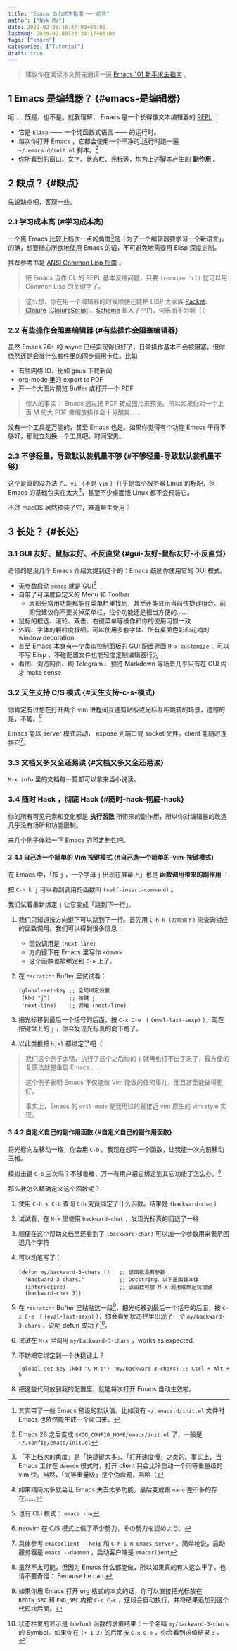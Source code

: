 ```yaml
---
title: "Emacs 自力求生指南 ── 前言"
author: ["Nyk Ma"]
date: 2020-02-08T16:47:00+08:00
lastmod: 2020-02-08T23:34:17+08:00
tags: ["emacs"]
categories: ["Tutorial"]
draft: true
---
```


> 建议你在阅读本文前先通读一遍 [Emacs 101 新手求生指南](https://github.com/emacs-tw/emacs-101-beginner-survival-guide) 。


## <span class="section-num">1</span> Emacs 是编辑器？ {#emacs-是编辑器}

呃……既是，也不是。就我理解， Emacs 是一个长得像文本编辑器的 [REPL](https://zh.wikipedia.org/wiki/REPL) ：

-   它是 `Elisp` —— 一个纯函数式语言 —— 的运行时。
-   每次你打开 Emacs ，它都会使用一个干净的[^fn:1]运行时跑一遍 `~/.emacs.d/init.el` 脚本。[^fn:2]
-   你所看到的窗口、文字、状态栏、光标等，均为上述脚本产生的 **副作用** 。


## <span class="section-num">2</span> 缺点？ {#缺点}

先说缺点吧，客观一些。


### <span class="section-num">2.1</span> 学习成本高 {#学习成本高}

一个黑 Emacs 比较上档次一点的角度[^fn:3]是「为了一个编辑器要学习一个新语言」。的确，想要随心所欲地使用 Emacs 的话，不可避免地需要用 Elisp 深度定制。

推荐参考书是 [ANSI Common Lisp 指南](http://acl.readthedocs.io/en/latest/index.html) 。

> 把 Emacs 当作 CL 的 REPL 基本没啥问题，只要 `(require 'cl)` 就可以用 Common Lisp 的关键字了。

<!--quoteend-->

> 这么想，你在用一个编辑器的时候顺便还能把 LISP 大家族 [Racket](https://racket-lang.org/)、[Clojure](https://clojure.org/) ([ClojureScript](https://clojurescript.org/index))、[Scheme](http://schemers.org/) 都入了个门，何乐而不为啊（（


### <span class="section-num">2.2</span> 有些操作会阻塞编辑器 {#有些操作会阻塞编辑器}

虽然 Emacs 26+ 的 async 已经实现得很好了，日常操作基本不会被阻塞。但你依然还是会被什么套件里的同步调用卡住。比如

-   有些网络 IO，比如 gnus 下载新闻
-   org-mode 里的 export to PDF
-   开一个大图片预览 Buffer 或打开一个 PDF

> 惊人的事实： Emacs 通过把 PDF 转成图片来预览。所以如果你对一个上百 M 的大 PDF 做缩放操作会十分酸爽……

没有一个工具是万能的，甚至 Emacs 也是。如果你觉得有个功能 Emacs 干得不够好，那就立刻换一个工具吧。时间宝贵。


### <span class="section-num">2.3</span> 不够轻量，导致默认装机量不够 {#不够轻量-导致默认装机量不够}

这个是真的没办法了… `vi` （不是 `vim` ）几乎是每个服务器 Linux 的标配，但 Emacs 的基础包实在太大[^fn:4]，甚至不少桌面版 Linux 都不会预装它。

不过 macOS 居然预装了它，难道帮主爱用？


## <span class="section-num">3</span> 长处？ {#长处}


### <span class="section-num">3.1</span> GUI 友好、鼠标友好、不反直觉 {#gui-友好-鼠标友好-不反直觉}

奇怪的是没几个 Emacs 介绍文提到这个的：Emacs 鼓励你使用它的 GUI 模式。

-   无参数启动 `emacs` 就是 GUI[^fn:5]
-   自带了可深度自定义的 Menu 和 Toolbar
    -   大部分常用功能都能在菜单栏里找到，甚至还能显示当前快捷键组合。前期我建议你不要关掉菜单栏，找个功能还是相当方便的……
-   鼠标的框选、滚轮、双击、右键菜单等操作和你的使用习惯一致
-   外观、字体的颗粒度极细。可以使用多套字体、所有桌面色彩和花哨的 window decoration
-   甚至 Emacs 本身有一个类似控制面板的 GUI 配置界面 `M-x customize` ，可以不写 Elisp 、不碰配置文件也能轻度定制编辑器行为
-   看图、浏览网页、刷 Telegram 、预览 Markdown 等场景几乎只有在 GUI 内才 make sense


### <span class="section-num">3.2</span> 天生支持 C/S 模式 {#天生支持-c-s-模式}

你肯定有过想在打开两个 vim 进程间互通剪贴板或光标互相跳转的场景，遗憾的是，不能。[^fn:6]

Emacs 能以 server 模式启动， expose 到端口或 socket 文件。client 能随时连接它[^fn:7]。


### <span class="section-num">3.3</span> 文档又多又全还易读 {#文档又多又全还易读}

`M-x info` 里的文档每一篇都可以拿来当小说读。


### <span class="section-num">3.4</span> 随时 Hack ，彻底 Hack {#随时-hack-彻底-hack}

你的所有可见元素和变化都是 **执行函数** 所带来的副作用，所以你对编辑器的改造几乎没有场所和功能限制。

来几个例子体验一下 Emacs 的可定制性吧。


#### <span class="section-num">3.4.1</span> 自己造一个简单的 Vim 按键模式 {#自己造一个简单的-vim-按键模式}

在 Emacs 中，「按 `j` ，一个字母 `j` 出现在屏幕上」也是 **函数调用带来的副作用** ！

按 `C-h k j` 可以看到调用的函数叫 `(self-insert-command)` 。

我们试着重新绑定 `j` 让它变成「跳到下一行」。

1.  我们只知道按方向键下可以跳到下一行。首先用 `C-h k (方向键下)` 来查询对应的函数调用。我们可以得到很多信息：
    -   函数调用是 `(next-line)`
    -   方向键下在 Emacs 里写作 `<down>`
    -   这个函数也被绑定到 `C-n` 上了。
2.  在 `*scratch*` Buffer 里试试看：

    ```elisp
    (global-set-key ;; 全局绑定设置
     (kbd "j")      ;; 按键 j
     'next-line)    ;; 调用 (next-line)
    ```
3.  把光标移到最后一个括号的后面，按 `C-x C-e` （ `(eval-last-sexp)` ），现在按键盘上的 `j` ，你会发现光标真的向下跑了。
4.  以此类推把 `hjkl` 都绑定了吧（

> 我们这个例子太糙，执行了这个之后你的 `j` 就再也打不出字来了，最方便的复原法就是重启 Emacs……
>
> 这个例子表明 Emacs 不仅能做 Vim 能做的任何事儿，而且甚至能做得更好。
>
> 事实上，Emacs 的 `evil-mode` 是我用过的最接近 vim 原生的 vim style 实现。


#### <span class="section-num">3.4.2</span> 自定义自己的副作用函数 {#自定义自己的副作用函数}

将光标向左移动一格，你会用 `C-b` 。我现在想写一个函数，让我能一次向前移动三格。

模拟击键 `C-b` 三次吗？不够鲁棒，万一有用户把它绑定到其它功能了怎么办。[^fn:8]

那么我怎么精确定义这个函数呢？

1.  使用 `C-h k C-b` 查询 `C-b` 究竟绑定了什么函数。结果是 `(backward-char)`
2.  试试看，在 `M-x` 里使用 `backward-char` ，发现光标真的回退了一格
3.  顺便在这个帮助文档里还看到了 `(backward-char)` 可以加一个参数用来表示回退几个字符
4.  可以动笔写了：

    ```elisp
    (defun my/backward-3-chars ()   ;; 该函数没有参数
      "Backward 3 chars."           ;; Docstring。以下是函数本体
      (interactive)                 ;; 该函数可被 M-x 调用或绑定快捷键
      (backward-char 3))
    ```
5.  在 `*scratch*` Buffer 里粘贴这一段[^fn:9]，把光标移到最后一个括号的后面，按 `C-x C-e` （ `(eval-last-sexp)` ），你会看到状态栏里出现了一个 `my/backward-3-chars` ，说明 defun 成功了[^fn:10]。
6.  试试在 `M-x` 里调用 `my/backward-3-chars` ，works as expected.
7.  不妨把它绑定到一个快捷键上？

    ```elisp
    (global-set-key (kbd "C-M-b") 'my/backward-3-chars) ;; Ctrl + Alt + b
    ```
8.  把这些代码放到我的配置里，就能每次打开 Emacs 自动生效啦。

[^fn:1]: 其实带了一些 Emacs 预设的默认值。比如没有 `~/.emacs.d/init.el` 文件时 Emacs 也依然能生成一个窗口来。
[^fn:2]: Emacs 28 之后变成 `$XDG_CONFIG_HOME/emacs/init.el` 了，一般是 `~/.config/emacs/init.el`
[^fn:3]: 「不上档次的角度」是「快捷键太多」、「打开速度慢」之类的。事实上，当 Emacs 工作在 `daemon` 模式时，打开 client 只会比冷启动一个同等重量级的 vim 快。当然，「同等重量级」是个伪命题，哈哈（
[^fn:4]: 如果精简太多就会让 Emacs 失去太多功能，最后变成跟 `nano` 差不多的存在……
[^fn:5]: 也有 CLI 模式： `emacs -nw`
[^fn:6]: neovim 在 C/S 模式上做了不少努力，その努力を認めよう。
[^fn:7]: 具体参考 `emacsclient --help` 和 `C-h i m Emacs server` 。简单地说，启动服务器是 `emacs --daemon` ，启动客户端是 `emacsclient`
[^fn:8]: 虽然不太可能，但因为 Emacs 什么都能做，所以如果真的有人这么干了，也请不要奇怪： Because he can.
[^fn:9]: 如果你用 Emacs 打开 org 格式的本文的话，你可以直接把光标放在 `BEGIN_SRC` 和 `END_SRC` 内按 `C-c C-c` ，这段会自动执行，并将结果追加到这个代码块后面。
[^fn:10]: 状态栏里的显示是 `(defun)` 函数的求值结果：一个名叫 `my/backward-3-chars` 的 Symbol。如果你在 `(+ 1 2)` 的后面按 `C-x C-e` ，你会看到求值结果 `3` 。
